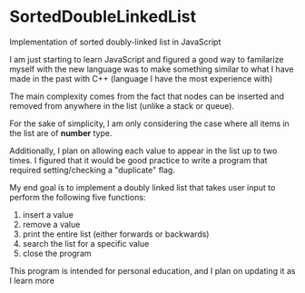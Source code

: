 # SortedDoubleLinkedList
Implementation of sorted doubly-linked list in JavaScript

I am just starting to learn JavaScript and figured a good way to familarize myself with the new language was to make something similar to what I have made in the past with C++ (language I have the most experience with)

The main complexity comes from the fact that nodes can be inserted and removed from anywhere in the list (unlike a stack or queue).

For the sake of simplicity, I am only considering the case where all items in the list are of **number** type. 

Additionally, I plan on allowing each value to appear in the list up to two times. I figured that it would be good practice to write a program that required setting/checking a "duplicate" flag.


My end goal is to implement a doubly linked list that takes user input to perform the following five functions:

1. insert a value
2. remove a value
3. print the entire list (either forwards or backwards)
4. search the list for a specific value
5. close the program

This program is intended for personal education, and I plan on updating it as I learn more 

